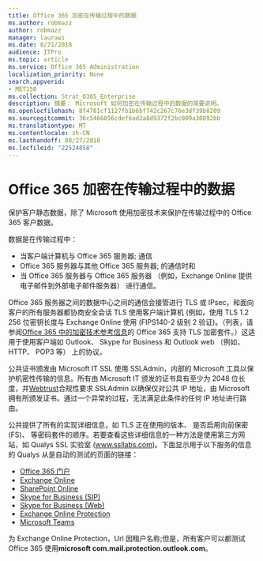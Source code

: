 ```yaml
---
title: Office 365 加密在传输过程中的数据
ms.author: robmazz
author: robmazz
manager: laurawi
ms.date: 8/21/2018
audience: ITPro
ms.topic: article
ms.service: Office 365 Administration
localization_priority: None
search.appverid:
- MET150
ms.collection: Strat_O365_Enterprise
description: 摘要： Microsoft 如何加密在传输过程中的数据的简要说明。
ms.openlocfilehash: 8f4781cf1127fb1b6bf742c267c76e3df39b8209
ms.sourcegitcommit: 36c5466056cdef6ad2a8d9372f2bc009a30892bb
ms.translationtype: MT
ms.contentlocale: zh-CN
ms.lasthandoff: 08/27/2018
ms.locfileid: "22524858"
---
```

# <a name="office-365-encryption-for-data-in-transit"></a>Office 365 加密在传输过程中的数据

保护客户静态数据，除了 Microsoft 使用加密技术来保护在传输过程中的 Office 365 客户数据。 

数据是在传输过程中：
- 当客户端计算机与 Office 365 服务器; 通信
- Office 365 服务器与其他 Office 365 服务器; 的通信时和
- 当 Office 365 服务器与 Office 365 服务器 （例如，Exchange Online 提供电子邮件到外部电子邮件服务器） 进行通信。

Office 365 服务器之间的数据中心之间的通信会接管进行 TLS 或 IPsec，和面向客户的所有服务器都协商安全会话 TLS 使用客户端计算机 (例如，使用 TLS 1.2 256 位密钥长度与 Exchange Online 使用 (FIPS140-2 级别 2 验证)。（列表，请参阅[Office 365 中的加密技术参考信息](https://support.office.com/article/Technical-reference-details-about-encryption-in-Office-365-862CBE93-4268-4EF9-BA79-277545ECF221)的 Office 365 支持 TLS 加密套件。）这适用于使用客户端如 Outlook、 Skype for Business 和 Outlook web （例如，HTTP、 POP3 等） 上的协议。

公共证书颁发由 Microsoft IT SSL 使用 SSLAdmin，内部的 Microsoft 工具以保护机密性传输的信息。所有由 Microsoft IT 颁发的证书具有至少为 2048 位长度，并[Webtrust](http://www.webtrust.org/homepage-documents/item70372.pdf)合规性要求 SSLAdmin 以确保仅对公共 IP 地址，由 Microsoft 拥有所颁发证书。通过一个异常的过程，无法满足此条件的任何 IP 地址进行路由。

公共提供了所有的实现详细信息，如 TLS 正在使用的版本、 是否启用向前保密 (FS)、 等密码套件的顺序。若要查看这些详细信息的一种方法是使用第三方网站，如 Qualys SSL 实验室 (www.ssllabs.com)。下面显示用于以下服务的信息的 Qualys 从是自动的测试的页面的链接：
- [Office 365 门户](https://www.ssllabs.com/ssltest/analyze.html?d=portal.office.com&hideResults=on)
- [Exchange Online](https://www.ssllabs.com/ssltest/analyze.html?d=outlook.office365.com&hideResults=on)
- [SharePoint Online](https://www.ssllabs.com/ssltest/analyze.html?d=microsoft-my.sharepoint.com&hideResults=on)
- [Skype for Business (SIP)](https://www.ssllabs.com/ssltest/analyze.html?d=sipdir.online.lync.com)
- [Skype for Business (Web)](https://www.ssllabs.com/ssltest/analyze.html?d=webdir.online.lync.com&hideResults=on)
- [Exchange Online Protection](https://ssl-tools.net/mailservers/microsoft-com.mail.protection.outlook.com)
- [Microsoft Teams](https://www.ssllabs.com/ssltest/analyze.html?d=teams.microsoft.com&latest)

为 Exchange Online Protection，Url 因租户名称;但是，所有客户可以都测试 Office 365 使用**microsoft com.mail.protection.outlook.com**。
